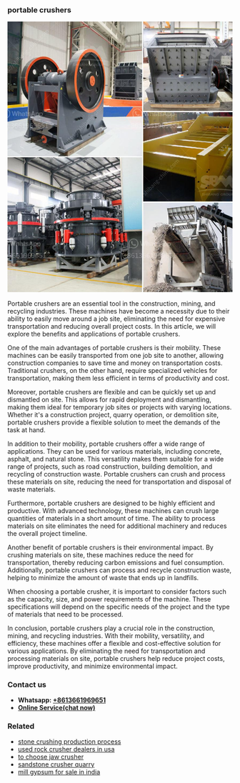 <h3>portable crushers</h3><img src='1706773484.jpg' alt=''><p>Portable crushers are an essential tool in the construction, mining, and recycling industries. These machines have become a necessity due to their ability to easily move around a job site, eliminating the need for expensive transportation and reducing overall project costs. In this article, we will explore the benefits and applications of portable crushers.</p><p>One of the main advantages of portable crushers is their mobility. These machines can be easily transported from one job site to another, allowing construction companies to save time and money on transportation costs. Traditional crushers, on the other hand, require specialized vehicles for transportation, making them less efficient in terms of productivity and cost.</p><p>Moreover, portable crushers are flexible and can be quickly set up and dismantled on site. This allows for rapid deployment and dismantling, making them ideal for temporary job sites or projects with varying locations. Whether it's a construction project, quarry operation, or demolition site, portable crushers provide a flexible solution to meet the demands of the task at hand.</p><p>In addition to their mobility, portable crushers offer a wide range of applications. They can be used for various materials, including concrete, asphalt, and natural stone. This versatility makes them suitable for a wide range of projects, such as road construction, building demolition, and recycling of construction waste. Portable crushers can crush and process these materials on site, reducing the need for transportation and disposal of waste materials.</p><p>Furthermore, portable crushers are designed to be highly efficient and productive. With advanced technology, these machines can crush large quantities of materials in a short amount of time. The ability to process materials on site eliminates the need for additional machinery and reduces the overall project timeline.</p><p>Another benefit of portable crushers is their environmental impact. By crushing materials on site, these machines reduce the need for transportation, thereby reducing carbon emissions and fuel consumption. Additionally, portable crushers can process and recycle construction waste, helping to minimize the amount of waste that ends up in landfills.</p><p>When choosing a portable crusher, it is important to consider factors such as the capacity, size, and power requirements of the machine. These specifications will depend on the specific needs of the project and the type of materials that need to be processed.</p><p>In conclusion, portable crushers play a crucial role in the construction, mining, and recycling industries. With their mobility, versatility, and efficiency, these machines offer a flexible and cost-effective solution for various applications. By eliminating the need for transportation and processing materials on site, portable crushers help reduce project costs, improve productivity, and minimize environmental impact.</p><h3>Contact us</h3><ul><li><strong>Whatsapp:&nbsp;<a href="https://wa.me/8613661969651">+8613661969651</a></strong></li><li><a href="https://swt.shibang-china.com/?git&amp;zhl&amp;portable crushers"><strong>Online Service(chat now)</strong></a></li></ul><h3>Related</h3><ul><li><a href='stone crushing production process.md'>stone crushing production process</a></li><li><a href='used rock crusher dealers in usa.md'>used rock crusher dealers in usa</a></li><li><a href='to choose jaw crusher.md'>to choose jaw crusher</a></li><li><a href='sandstone crusher quarry.md'>sandstone crusher quarry</a></li><li><a href='mill gypsum for sale in india.md'>mill gypsum for sale in india</a></li></ul>